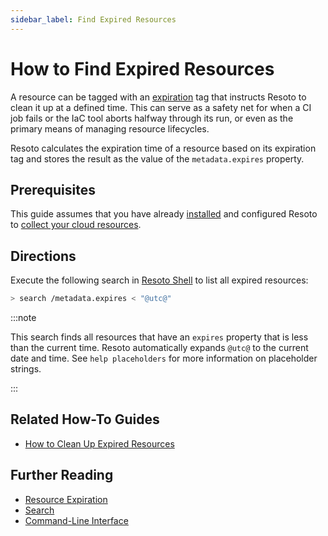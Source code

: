 ```yaml
---
sidebar_label: Find Expired Resources
---
```


# How to Find Expired Resources

A resource can be tagged with an [expiration](../../concepts/resource-management/expiration.md) tag that instructs Resoto to clean it up at a defined time. This can serve as a safety net for when a CI job fails or the IaC tool aborts halfway through its run, or even as the primary means of managing resource lifecycles.

Resoto calculates the expiration time of a resource based on its expiration tag and stores the result as the value of the `metadata.expires` property.

## Prerequisites

This guide assumes that you have already [installed](../../getting-started/install-resoto/index.md) and configured Resoto to [collect your cloud resources](../../getting-started/configure-resoto/index.md).

## Directions

Execute the following search in [Resoto Shell](../../reference/components/shell.md) to list all expired resources:

```bash
> search /metadata.expires < "@utc@"
```

:::note

This search finds all resources that have an `expires` property that is less than the current time. Resoto automatically expands `@utc@` to the current date and time. See `help placeholders` for more information on placeholder strings.

:::

## Related How-To Guides

- [How to Clean Up Expired Resources](../cleanup/clean-up-expired-resources.md)

## Further Reading

- [Resource Expiration](../../concepts/resource-management/expiration.md)
- [Search](../../reference/search/index.md)
- [Command-Line Interface](../../reference/cli/index.md)
